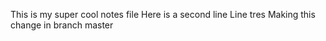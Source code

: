 This is my super cool notes file 
Here is a second line 
Line tres
Making this change in branch master 
